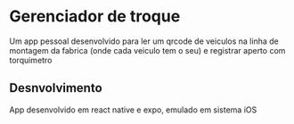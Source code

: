 # Gerenciador de troque
Um app pessoal desenvolvido para ler um qrcode de veiculos na linha de montagem da fabrica (onde cada veiculo tem o seu) e registrar aperto com torquimetro

## Desnvolvimento
App desenvolvido em react native e expo, emulado em sistema iOS
